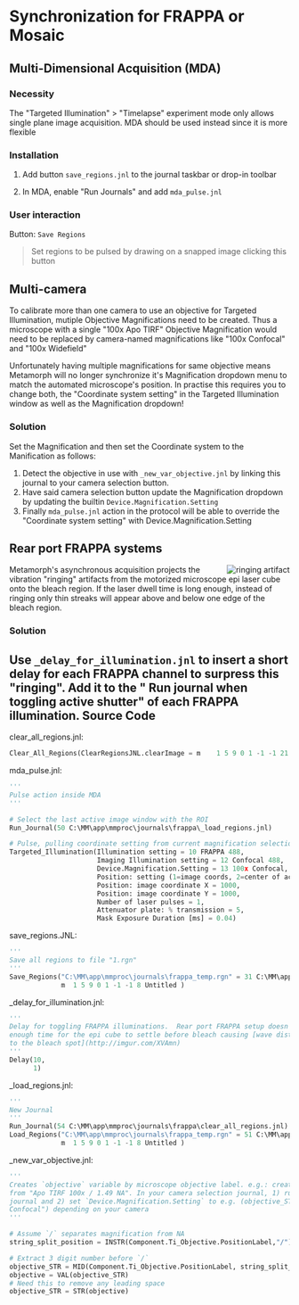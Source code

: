 Synchronization for FRAPPA or Mosaic
====================================

Multi-Dimensional Acquisition (MDA)
-----------------------------------
### Necessity

The "Targeted Illumination" > "Timelapse" experiment mode only allows single
plane image acquisition.  MDA should be used instead since it is more flexible

### Installation

1.  Add button `save_regions.jnl` to the journal taskbar or drop-in toolbar

2.  In MDA, enable "Run Journals" and add `mda_pulse.jnl`

### User interaction

Button: `Save Regions`
> Set regions to be pulsed by drawing on a snapped image clicking this button

Multi-camera
------------
To calibrate more than one camera to use an objective for Targeted Illumination,
mutiple Objective Magnifications need to be created.  Thus a microscope with
a single "100x Apo TIRF" Objective Magnification would need to be replaced by
camera-named magnifications like "100x Confocal" and "100x Widefield"

Unfortunately having multiple magnifications for same objective means Metamorph
will no longer synchronize it's Magnification dropdown menu to match the automated
microscope's position.  In practise this requires you to change both, the "Coordinate 
system setting" in the Targeted Illumination window as well as the Magnification
dropdown!

### Solution
Set the Magnification and then set the Coordinate system to the Manification
as follows:

1.  Detect the objective in use with `_new_var_objective.jnl` by linking this
    journal to your camera selection button.
2.  Have said camera selection button update the Magnification dropdown
    by updating the builtin `Device.Magnification.Setting`
3.  Finally `mda_pulse.jnl` action in the protocol will be able to override the
    "Coordinate system setting" with Device.Magnification.Setting

Rear port FRAPPA systems
------------------------
<img src="https://github.com/downloads/omsai/journals/ringing_bleach.PNG"
 alt="ringing artifact" title="40us dwell time, confocal image" align="right" />

Metamorph's asynchronous acquisition projects the vibration "ringing" artifacts
from the motorized microscope epi laser cube onto the bleach region.  If the
laser dwell time is long enough, instead of ringing only thin streaks will
appear above and below one edge of the bleach region.

### Solution
Use `_delay_for_illumination.jnl` to insert a short delay for each FRAPPA channel
to surpress this "ringing".  Add it to the " Run journal when toggling active shutter"
of each FRAPPA illumination.<!-- content below automatically generated by C:\MM\app\mmproc\journals\doc_jnl.py -->
Source Code
-----------
clear_all_regions.jnl:
```python
Clear_All_Regions(ClearRegionsJNL.clearImage = m	1 5 9 0 1 -1 -1 21 Targeted Illumination)
```

mda_pulse.jnl:
```python
'''
Pulse action inside MDA
'''

# Select the last active image window with the ROI
Run_Journal(50 C:\MM\app\mmproc\journals\frappa\_load_regions.jnl)

# Pulse, pulling coordinate setting from current magnification selection
Targeted_Illumination(Illumination setting = 10 FRAPPA 488,
                      Imaging Illumination setting = 12 Confocal 488,
                      Device.Magnification.Setting = 13 100x Confocal,
                      Position: setting (1=image coords, 2=center of active region, 3=all region centers) = 3,
                      Position: image coordinate X = 1000,
                      Position: image coordinate Y = 1000,
                      Number of laser pulses = 1,
                      Attenuator plate: % transmission = 5,
                      Mask Exposure Duration [ms] = 0.04)
```

save_regions.JNL:
```python
'''
Save all regions to file "1.rgn"
'''
Save_Regions("C:\MM\app\mmproc\journals\frappa_temp.rgn" = 31 C:\MM\app\mmproc\journals\1.rgn,
             m	1 5 9 0 1 -1 -1 8 Untitled )
```

_delay_for_illumination.jnl:
```python
'''
Delay for toggling FRAPPA illuminations.  Rear port FRAPPA setup doesn't give
enough time for the epi cube to settle before bleach causing [wave distortions
to the bleach spot](http://imgur.com/XVAmn)
'''
Delay(10,
      1)
```

_load_regions.jnl:
```python
'''
New Journal
'''
Run_Journal(54 C:\MM\app\mmproc\journals\frappa\clear_all_regions.jnl)
Load_Regions("C:\MM\app\mmproc\journals\frappa_temp.rgn" = 51 C:\MM\app\mmproc\journals\Mosaic Optogenetics\1.rgn,
             m	1 5 9 0 1 -1 -1 8 Untitled )
```

_new_var_objective.jnl:
```python
'''
Creates `objective` variable by microscope objective label. e.g.: create `100`
from "Apo TIRF 100x / 1.49 NA". In your camera selection journal, 1) run this
journal and 2) set `Device.Magnification.Setting` to e.g. (objective_STR + "
Confocal") depending on your camera
'''

# Assume `/` separates magnification from NA
string_split_position = INSTR(Component.Ti_Objective.PositionLabel,"/")

# Extract 3 digit number before `/`
objective_STR = MID(Component.Ti_Objective.PositionLabel, string_split_position - 5, 3)
objective = VAL(objective_STR)
# Need this to remove any leading space
objective_STR = STR(objective)
```
